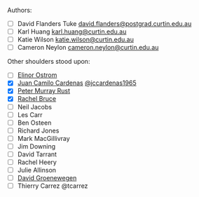 Authors:
 - [ ] David Flanders Tuke <david.flanders@postgrad.curtin.edu.au>
 - [ ] Karl Huang <karl.huang@curtin.edu.au>
 - [ ] Katie Wilson <katie.wilson@curtin.edu.au>
 - [ ] Cameron Neylon <cameron.neylon@curtin.edu.au>

Other shoulders stood upon:
 - [ ] [Elinor Ostrom](https://scholar.google.com/citations?user=RKN66-kAAAAJ&hl=en)
 - [x] [Juan Camilo Cardenas](https://scholar.google.com.co/citations?user=yfeFFpIAAAAJ&hl=en) [@jccardenas1965](https://twitter.com/jccardenas1965)
 - [x] [Peter Murray Rust](https://en.wikipedia.org/wiki/Peter_Murray-Rust)
 - [x] [Rachel Bruce](https://uk.linkedin.com/in/rachelbruce)
 - [ ] Neil Jacobs
 - [ ] Les Carr
 - [ ] Ben Osteen
 - [ ] Richard Jones
 - [ ] Mark MacGillivray
 - [ ] Jim Downing
 - [ ] David Tarrant
 - [ ] Rachel Heery
 - [ ] Julie Allinson
 - [ ] [David Groenewegen](https://scholar.google.com/citations?user=lUr9owMAAAAJ)
 - [ ] Thierry Carrez @tcarrez
